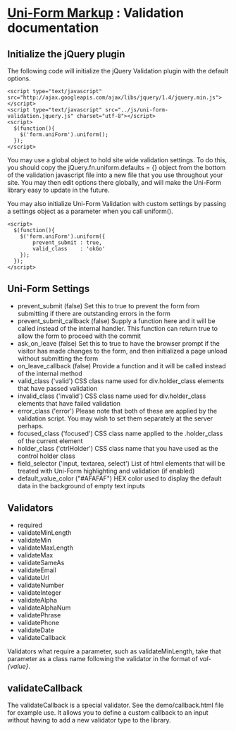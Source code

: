 # [Uni-Form Markup](http://sprawsm.com/uni-form/) : Validation documentation


## Initialize the jQuery plugin

The following code will initialize the jQuery Validation plugin with the default options.

    <script type="text/javascript" src="http://ajax.googleapis.com/ajax/libs/jquery/1.4/jquery.min.js"></script>
    <script type="text/javascript" src="../js/uni-form-validation.jquery.js" charset="utf-8"></script>
    <script>
      $(function(){
        $('form.uniForm').uniform();
      });
    </script>

You may use a global object to hold site wide validation settings. To do this, you should
copy the jQuery.fn.uniform.defaults = {} object from the bottom of the validation javascript
file into a new file that you use throughout your site. You may then edit options there
globally, and will make the Uni-Form library easy to update in the future.

You may also initialize Uni-Form Validation with custom settings by passing a settings object
as a parameter when you call uniform(). 

    <script>
      $(function(){
        $('form.uniForm').uniform({
            prevent_submit : true,
            valid_class    : 'okGo'
        });
      });
    </script>

## Uni-Form Settings

* prevent_submit (false)
  Set this to true to prevent the form from submitting if there are outstanding
  errors in the form
* prevent_submit_callback (false)
  Supply a function here and it will be called instead of the internal handler.
  This function can return true to allow the form to proceed with the commit
* ask_on_leave (false)
  Set this to true to have the browser prompt if the visitor has made changes to
  the form, and then initialized a page unload without submitting the form
* on_leave_callback (false)
  Provide a function and it will be called instead of the internal method
* valid_class ('valid')
  CSS class name used for div.holder_class elements that have passed validation
* invalid_class ('invalid')
  CSS class name used for div.holder_class elements that have failed validation
* error_class ('error')
  Please note that both of these are applied by the validation script.
  You may wish to set them separately at the server perhaps.
* focused_class ('focused')
  CSS class name applied to the .holder_class of the current element
* holder_class ('ctrlHolder')
  CSS class name that you have used as the control holder class
* field_selector ('input, textarea, select')
  List of html elements that will be treated with Uni-Form highlighting and 
  validation (if enabled)
* default_value_color ("#AFAFAF")
  HEX color used to display the default data in the background of empty text inputs
  
## Validators

* required
* validateMinLength
* validateMin
* validateMaxLength
* validateMax
* validateSameAs
* validateEmail
* validateUrl
* validateNumber
* validateInteger
* validateAlpha
* validateAlphaNum
* validatePhrase
* validatePhone
* validateDate
* validateCallback

Validators what require a parameter, such as validateMinLength, take that parameter
as a class name following the validator in the format of _val-{value}_. 

## validateCallback

The validateCallback is a special validator. See the demo/callback.html file for example
use. It allows you to define a custom callback to an input without having to add a new
validator type to the library.

